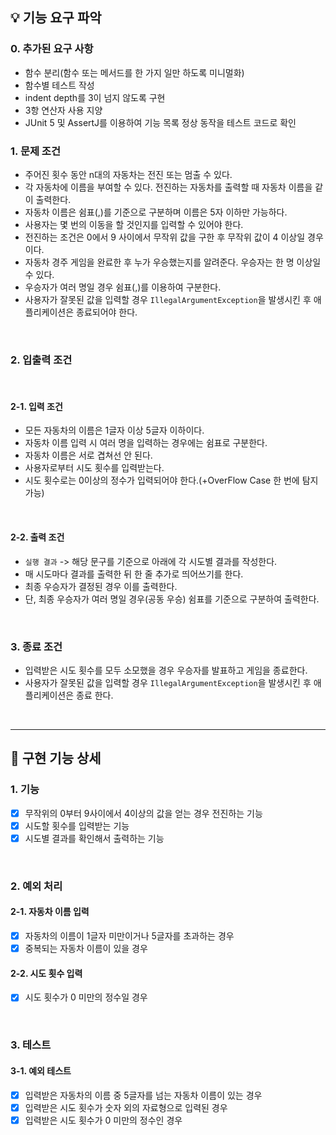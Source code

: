 ## 💡 기능 요구 파악

### 0. 추가된 요구 사항
 - 함수 분리(함수 또는 메서드를 한 가지 일만 하도록 미니멀화)
 - 함수별 테스트 작성
 - indent depth를 3이 넘지 않도록 구현
 - 3항 연산자 사용 지양
 - JUnit 5 및 AssertJ를 이용하여 기능 목록 정상 동작을 테스트 코드로 확인

### 1. 문제 조건

- 주어진 횟수 동안 n대의 자동차는 전진 또는 멈출 수 있다.
- 각 자동차에 이름을 부여할 수 있다. 전진하는 자동차를 출력할 때 자동차 이름을 같이 출력한다.
- 자동차 이름은 쉼표(,)를 기준으로 구분하며 이름은 5자 이하만 가능하다.
- 사용자는 몇 번의 이동을 할 것인지를 입력할 수 있어야 한다.
- 전진하는 조건은 0에서 9 사이에서 무작위 값을 구한 후 무작위 값이 4 이상일 경우이다.
- 자동차 경주 게임을 완료한 후 누가 우승했는지를 알려준다. 우승자는 한 명 이상일 수 있다.
- 우승자가 여러 명일 경우 쉼표(,)를 이용하여 구분한다.
- 사용자가 잘못된 값을 입력할 경우 `IllegalArgumentException`을 발생시킨 후 애플리케이션은 종료되어야 한다.

<br>

### 2. 입출력 조건

<br>

#### 2-1. 입력 조건
- 모든 자동차의 이름은 1글자 이상 5글자 이하이다.
- 자동차 이름 입력 시 여러 명을 입력하는 경우에는 쉼표로 구분한다.
- 자동차 이름은 서로 겹쳐선 안 된다.
- 사용자로부터 시도 횟수를 입력받는다.
- 시도 횟수로는 0이상의 정수가 입력되어야 한다.(+OverFlow Case 한 번에 탐지 가능)

<br>

#### 2-2. 출력 조건

- `실행 결과` -> 해당 문구를 기준으로 아래에 각 시도별 결과를 작성한다.
- 매 시도마다 결과를 출력한 뒤 한 줄 추가로 띄어쓰기를 한다.
- 최종 우승자가 결정된 경우 이를 출력한다.
- 단, 최종 우승자가 여러 명일 경우(공동 우승) 쉼표를 기준으로 구분하여 출력한다.
<br>

### 3. 종료 조건

- 입력받은 시도 횟수를 모두 소모했을 경우 우승자를 발표하고 게임을 종료한다.
- 사용자가 잘못된 값을 입력할 경우 `IllegalArgumentException`을 발생시킨 후 애플리케이션은 종료 한다.

<br><hr>

## 💬 구현 기능 상세

### 1. 기능

- [x] 무작위의 0부터 9사이에서 4이상의 값을 얻는 경우 전진하는 기능
- [x] 시도할 횟수를 입력받는 기능
- [x] 시도별 결과를 확인해서 출력하는 기능

<br>

### 2. 예외 처리

#### 2-1. 자동차 이름 입력

- [x] 자동차의 이름이 1글자 미만이거나 5글자를 초과하는 경우
- [x] 중복되는 자동차 이름이 있을 경우

#### 2-2. 시도 횟수 입력

- [x] 시도 횟수가 0 미만의 정수일 경우

<br>

### 3. 테스트

#### 3-1. 예외 테스트

- [x] 입력받은 자동차의 이름 중 5글자를 넘는 자동차 이름이 있는 경우
- [x] 입력받은 시도 횟수가 숫자 외의 자료형으로 입력된 경우
- [x] 입력받은 시도 횟수가 0 미만의 정수인 경우